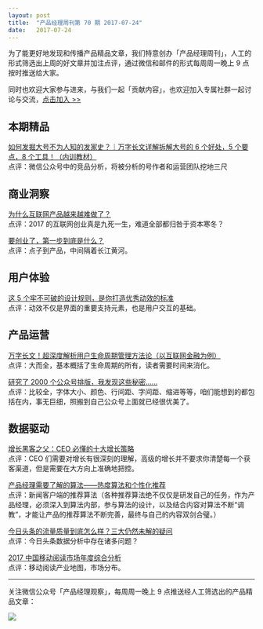 ```yaml
---
layout: post
title:  "产品经理周刊第 70 期 2017-07-24"
date:   2017-07-24
--- 
```


为了能更好地发现和传播产品精品文章，我们特意创办「产品经理周刊」，人工的形式筛选出上周的好文章并加注点评，通过微信和邮件的形式每周周一晚上 9 点按时推送给大家。     

同时也欢迎大家参与进来，与我们一起「贡献内容」，也欢迎加入专属社群一起讨论与交流，[点击加入 >>](http://mp.weixin.qq.com/s/w8DK1vV0f3Hpj7u3fCNsiw)   

## 本期精品   

[如何发掘大号不为人知的发家史？｜万字长文详解拆解大号的 6 个好处，5 个要点，8 个工具！（内训教材）](https://mp.weixin.qq.com/s/V2ODsYl1MDuH-ES0XuSGpQ)   
点评：微信公众号中的竞品分析，将被分析的号作者和运营团队挖地三尺           

## 商业洞察 

[为什么互联网产品越来越难做了？](https://mp.weixin.qq.com/s/E8dyobDZPq25Vj9GUm-sBg)   
点评：2017 的互联网创业真是九死一生，难道全部都归咎于资本寒冬？   
  
[要创业了，第一步到底是什么？](https://mp.weixin.qq.com/s/s8vU5lYKl3QwZE7HSmi6rA)    
点评：点子到产品，中间隔着长江黄河。            

## 用户体验

[这 5 个牢不可破的设计规则，是你打造优秀动效的标准](https://mp.weixin.qq.com/s/tnB5G3wtgn-RaIPSep52PQ)   
点评：动效不仅是界面的重要支持元素，也是用户交互的基础。      

## 产品运营

[万字长文！超深度解析用户生命周期管理方法论（以互联网金融为例）](https://mp.weixin.qq.com/s/z542MZjvMYVu-eNO_BlQFQ)   
点评：大而全，基本概括了生命周期的所有，读者需要时间来消化。      

[研究了 2000 个公众号排版，我发现这些秘密……](https://mp.weixin.qq.com/s/5w8e7_femGrRX9BJzuHaqg)   
点评：比较全，字体大小、颜色、行间距、字间距、缩进等等，咱们能想到的都包括在内，事无巨细，照搬到自己公众号上面就已经很优美了。   

## 数据驱动

[增长黑客之父：CEO 必懂的十大增长策略](https://mp.weixin.qq.com/s/xkCkpUVbKa_ZxvsKvKcDjQ)   
点评：CEO 们需要对增长有很深刻的理解，高级的增长并不要求你清楚每一个获客渠道，但是需要在大方向上准确地把控。   

[产品经理需要了解的算法——热度算法和个性化推荐](http://www.365yg.com/group/6444311139995697421/?iid=12194047802)    
点评：新闻客户端的推荐算法（各种推荐算法绝不仅仅是研发自己的任务，作为产品经理，必须深入到算法内部，参与算法的设计，以及结合内容对算法不断“调教”，才能让产品的推荐算法不断完善，最终与自己的内容双剑合璧。）  

[今日头条的流量质量到底怎么样？三大仍然未解的疑问](https://mp.weixin.qq.com/s/NxuT91Ee7cxT0mlF3Szu9g)   
点评：今日头条数据分析中存在诸多问题？   

[2017 中国移动阅读市场年度综合分析](https://mp.weixin.qq.com/s/AuH4DDb5-18Ef3h6Ucr8rA)   
点评：移动阅读产业地图，市场分布。   
 
---
关注微信公众号「产品经理观察」，每周周一晚上 9 点推送经人工筛选出的产品精品文章：
  
![](http://com-4jplus-temp.qiniudn.com/pmweekly-weixin.jpg)   